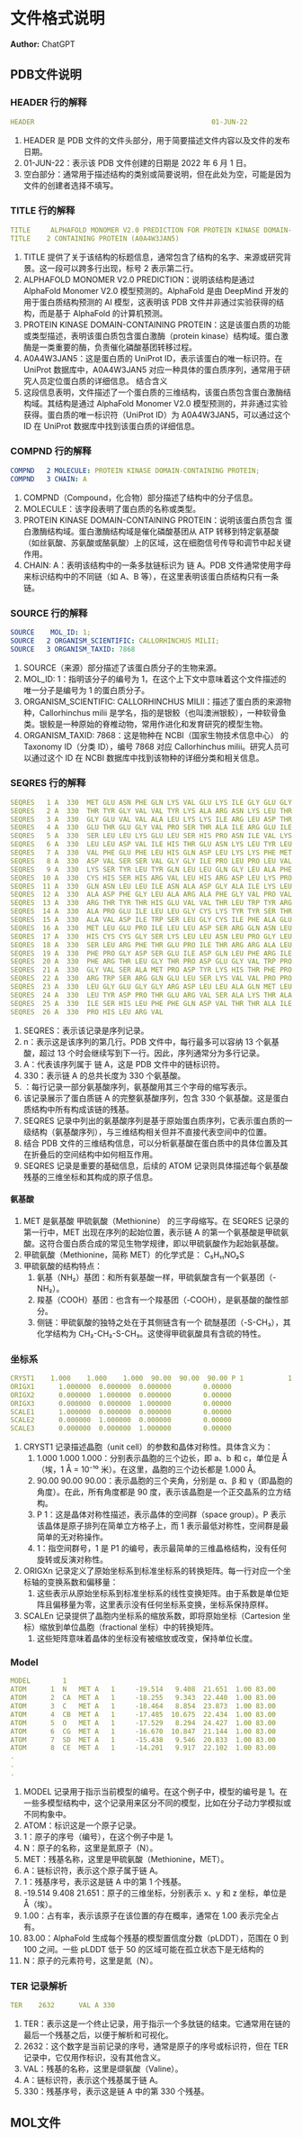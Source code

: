 # 文件格式说明

**Author:** ChatGPT

## PDB文件说明

### HEADER 行的解释
```yaml
HEADER                                            01-JUN-22
```
1. HEADER 是 PDB 文件的文件头部分，用于简要描述文件内容以及文件的发布日期。
2. 01-JUN-22：表示该 PDB 文件创建的日期是 2022 年 6 月 1 日。
3. 空白部分：通常用于描述结构的类别或简要说明，但在此处为空，可能是因为文件的创建者选择不填写。

### TITLE 行的解释
```yaml
TITLE     ALPHAFOLD MONOMER V2.0 PREDICTION FOR PROTEIN KINASE DOMAIN-
TITLE    2 CONTAINING PROTEIN (A0A4W3JAN5)
```
1. TITLE 提供了关于该结构的标题信息，通常包含了结构的名字、来源或研究背景。这一段可以跨多行出现，标号 2 表示第二行。
2. ALPHAFOLD MONOMER V2.0 PREDICTION：说明该结构是通过 AlphaFold Monomer V2.0 模型预测的。AlphaFold 是由 DeepMind 开发的用于蛋白质结构预测的 AI 模型，这表明该 PDB 文件并非通过实验获得的结构，而是基于 AlphaFold 的计算机预测。
3. PROTEIN KINASE DOMAIN-CONTAINING PROTEIN：这是该蛋白质的功能或类型描述，表明该蛋白质包含蛋白激酶（protein kinase）结构域。蛋白激酶是一类重要的酶，负责催化磷酸基团转移过程。
4. A0A4W3JAN5：这是蛋白质的 UniProt ID，表示该蛋白的唯一标识符。在 UniProt 数据库中，A0A4W3JAN5 对应一种具体的蛋白质序列，通常用于研究人员定位蛋白质的详细信息。
结合含义
5. 这段信息表明，文件描述了一个蛋白质的三维结构，该蛋白质包含蛋白激酶结构域。其结构是通过 AlphaFold Monomer V2.0 模型预测的，并非通过实验获得。蛋白质的唯一标识符（UniProt ID）为 A0A4W3JAN5，可以通过这个 ID 在 UniProt 数据库中找到该蛋白质的详细信息。

### COMPND 行的解释
```yaml
COMPND   2 MOLECULE: PROTEIN KINASE DOMAIN-CONTAINING PROTEIN;
COMPND   3 CHAIN: A
```
1. COMPND（Compound，化合物）部分描述了结构中的分子信息。
2. MOLECULE：该字段表明了蛋白质的名称或类型。
3. PROTEIN KINASE DOMAIN-CONTAINING PROTEIN：说明该蛋白质包含 蛋白激酶结构域。蛋白激酶结构域是催化磷酸基团从 ATP 转移到特定氨基酸（如丝氨酸、苏氨酸或酪氨酸）上的区域，这在细胞信号传导和调节中起关键作用。
4. CHAIN: A：表明该结构中的一条多肽链标识为 链 A。PDB 文件通常使用字母来标识结构中的不同链（如 A、B 等），在这里表明该蛋白质结构只有一条链。

### SOURCE 行的解释
```yaml
SOURCE    MOL_ID: 1;
SOURCE   2 ORGANISM_SCIENTIFIC: CALLORHINCHUS MILII;
SOURCE   3 ORGANISM_TAXID: 7868
```
1. SOURCE（来源）部分描述了该蛋白质分子的生物来源。
2. MOL_ID: 1：指明该分子的编号为 1，在这个上下文中意味着这个文件描述的唯一分子是编号为 1 的蛋白质分子。
3. ORGANISM_SCIENTIFIC: CALLORHINCHUS MILII：描述了蛋白质的来源物种，Callorhinchus milii 是学名，指的是银鲛（也叫澳洲银鲛），一种软骨鱼类。银鲛是一种原始的脊椎动物，常用作进化和发育研究的模型生物。
4. ORGANISM_TAXID: 7868：这是物种在 NCBI（国家生物技术信息中心） 的 Taxonomy ID（分类 ID），编号 7868 对应 Callorhinchus milii。研究人员可以通过这个 ID 在 NCBI 数据库中找到该物种的详细分类和相关信息。

### SEQRES 行的解释
```yaml
SEQRES   1 A  330  MET GLU ASN PHE GLN LYS VAL GLU LYS ILE GLY GLU GLY          
SEQRES   2 A  330  THR TYR GLY VAL VAL TYR LYS ALA ARG ASN LYS LEU THR          
SEQRES   3 A  330  GLY GLU VAL VAL ALA LEU LYS LYS ILE ARG LEU ASP THR          
SEQRES   4 A  330  GLU THR GLU GLY VAL PRO SER THR ALA ILE ARG GLU ILE          
SEQRES   5 A  330  SER LEU LEU LYS GLU LEU SER HIS PRO ASN ILE VAL LYS          
SEQRES   6 A  330  LEU LEU ASP VAL ILE HIS THR GLU ASN LYS LEU TYR LEU          
SEQRES   7 A  330  VAL PHE GLU PHE LEU HIS GLN ASP LEU LYS LYS PHE MET          
SEQRES   8 A  330  ASP VAL SER SER VAL GLY GLY ILE PRO LEU PRO LEU VAL          
SEQRES   9 A  330  LYS SER TYR LEU TYR GLN LEU LEU GLN GLY LEU ALA PHE          
SEQRES  10 A  330  CYS HIS SER HIS ARG VAL LEU HIS ARG ASP LEU LYS PRO          
SEQRES  11 A  330  GLN ASN LEU LEU ILE ASN ALA ASP GLY ALA ILE LYS LEU          
SEQRES  12 A  330  ALA ASP PHE GLY LEU ALA ARG ALA PHE GLY VAL PRO VAL          
SEQRES  13 A  330  ARG THR TYR THR HIS GLU VAL VAL THR LEU TRP TYR ARG          
SEQRES  14 A  330  ALA PRO GLU ILE LEU LEU GLY CYS LYS TYR TYR SER THR          
SEQRES  15 A  330  ALA VAL ASP ILE TRP SER LEU GLY CYS ILE PHE ALA GLU          
SEQRES  16 A  330  MET LEU GLU PRO ILE LEU LEU ASP SER ARG GLN ASN LEU          
SEQRES  17 A  330  HIS CYS CYS GLY SER LYS LEU LEU ASN LEU PRO GLY LEU          
SEQRES  18 A  330  SER LEU ARG PHE THR GLU PRO ILE THR ARG ARG ALA LEU          
SEQRES  19 A  330  PHE PRO GLY ASP SER GLU ILE ASP GLN LEU PHE ARG ILE          
SEQRES  20 A  330  PHE ARG THR LEU GLY THR PRO ASP GLU GLY VAL TRP PRO          
SEQRES  21 A  330  GLY VAL SER ALA MET PRO ASP TYR LYS HIS THR PHE PRO          
SEQRES  22 A  330  ARG TRP SER ARG GLN GLU LEU SER LYS VAL VAL PRO PRO          
SEQRES  23 A  330  LEU GLY GLU GLY GLY ARG ASP LEU LEU ALA GLN MET LEU          
SEQRES  24 A  330  LEU TYR ASP PRO THR GLU ARG VAL SER ALA LYS THR ALA          
SEQRES  25 A  330  ILE SER HIS LEU PHE PHE GLN ASP VAL THR THR ALA ILE          
SEQRES  26 A  330  PRO HIS LEU ARG VAL 
```
1. SEQRES：表示该记录是序列记录。
2. n：表示这是该序列的第几行。PDB 文件中，每行最多可以容纳 13 个氨基酸，超过 13 个时会继续写到下一行。因此，序列通常分为多行记录。
3. A：代表该序列属于 链 A，这是 PDB 文件中的链标识符。
4. 330：表示链 A 的总共长度为 330 个氨基酸。
5. <amino acids>：每行记录一部分氨基酸序列，氨基酸用其三个字母的缩写表示。
6. 该记录展示了蛋白质链 A 的完整氨基酸序列，包含 330 个氨基酸。这是蛋白质结构中所有构成该链的残基。
7. SEQRES 记录中列出的氨基酸序列是基于原始蛋白质序列，它表示蛋白质的一级结构（氨基酸序列），与三维结构相关但并不直接代表空间中的位置。
8. 结合 PDB 文件的三维结构信息，可以分析氨基酸在蛋白质中的具体位置及其在折叠后的空间结构中如何相互作用。
9. SEQRES 记录是重要的基础信息，后续的 ATOM 记录则具体描述每个氨基酸残基的三维坐标和其构成的原子信息。

#### 氨基酸
1. MET 是氨基酸 甲硫氨酸（Methionine） 的三字母缩写。在 SEQRES 记录的第一行中，MET 出现在序列的起始位置，表示链 A 的第一个氨基酸是甲硫氨酸。这符合蛋白质合成的常见生物学规律，即以甲硫氨酸作为起始氨基酸。
2. 甲硫氨酸（Methionine，简称 MET）的化学式是： C₅H₁₁NO₂S
3. 甲硫氨酸的结构特点： 
   1. 氨基（NH₂）基团：和所有氨基酸一样，甲硫氨酸含有一个氨基团（-NH₂）。
   2. 羧基（COOH）基团：也含有一个羧基团（-COOH），是氨基酸的酸性部分。
   3. 侧链：甲硫氨酸的独特之处在于其侧链含有一个 硫醚基团（-S-CH₃），其化学结构为 CH₂-CH₂-S-CH₃。这使得甲硫氨酸具有含硫的特性。

### 坐标系
```yaml
CRYST1    1.000    1.000    1.000  90.00  90.00  90.00 P 1           1          
ORIGX1      1.000000  0.000000  0.000000        0.00000                         
ORIGX2      0.000000  1.000000  0.000000        0.00000                         
ORIGX3      0.000000  0.000000  1.000000        0.00000                         
SCALE1      1.000000  0.000000  0.000000        0.00000                         
SCALE2      0.000000  1.000000  0.000000        0.00000                         
SCALE3      0.000000  0.000000  1.000000        0.00000        
```
1. CRYST1 记录描述晶胞（unit cell）的参数和晶体对称性。具体含义为：
   1. 1.000 1.000 1.000：分别表示晶胞的三个边长，即 a、b 和 c，单位是 Å（埃，1 Å = 10⁻¹⁰ 米）。在这里，晶胞的三个边长都是 1.000 Å。
   2. 90.00 90.00 90.00：表示晶胞的三个夹角，分别是 α、β 和 γ（即晶胞的角度）。在此，所有角度都是 90 度，表示该晶胞是一个正交晶系的立方结构。
   3. P 1：这是晶体对称性描述，表示晶体的空间群（space group）。P 表示该晶体是原子排列在简单立方格子上，而 1 表示最低对称性，空间群是最简单的无对称操作。
   4. 1：指空间群号，1 是 P1 的编号，表示最简单的三维晶格结构，没有任何旋转或反演对称性。
2. ORIGXn 记录定义了原始坐标系到标准坐标系的转换矩阵。每一行对应一个坐标轴的变换系数和偏移量：
   1. 这些表示从原始坐标系到标准坐标系的线性变换矩阵。由于系数是单位矩阵且偏移量为零，这里表示没有任何坐标系变换，坐标系保持原样。
3. SCALEn 记录提供了晶胞内坐标系的缩放系数，即将原始坐标（Cartesion 坐标）缩放到单位晶胞（fractional 坐标）中的转换矩阵。
   1. 这些矩阵意味着晶体的坐标没有被缩放或改变，保持单位长度。

### Model
```yaml
MODEL        1                                                                  
ATOM      1  N   MET A   1     -19.514   9.408  21.651  1.00 83.00           N  
ATOM      2  CA  MET A   1     -18.255   9.343  22.440  1.00 83.00           C  
ATOM      3  C   MET A   1     -18.464   8.854  23.873  1.00 83.00           C  
ATOM      4  CB  MET A   1     -17.485  10.675  22.434  1.00 83.00           C  
ATOM      5  O   MET A   1     -17.529   8.294  24.427  1.00 83.00           O  
ATOM      6  CG  MET A   1     -16.670  10.847  21.144  1.00 83.00           C  
ATOM      7  SD  MET A   1     -15.438   9.546  20.833  1.00 83.00           S  
ATOM      8  CE  MET A   1     -14.201   9.917  22.102  1.00 83.00           C  
.
.
.
```
1. MODEL 记录用于指示当前模型的编号。在这个例子中，模型的编号是 1。在一些多模型结构中，这个记录用来区分不同的模型，比如在分子动力学模拟或不同构象中。
2. ATOM：标识这是一个原子记录。
3. 1：原子的序号（编号），在这个例子中是 1。
4. N：原子的名称，这里是氮原子（N）。
5. MET：残基名称，这里是甲硫氨酸（Methionine，MET）。
6. A：链标识符，表示这个原子属于链 A。
7. 1：残基序号，表示这是链 A 中的第 1 个残基。
8. -19.514 9.408 21.651：原子的三维坐标，分别表示 x、y 和 z 坐标，单位是 Å（埃）。
9. 1.00：占有率，表示该原子在该位置的存在概率，通常在 1.00 表示完全占有。
10. 83.00：AlphaFold 生成每个残基的模型置信度分数（pLDDT），范围在 0 到 100 之间。一些 pLDDT 低于 50 的区域可能在孤立状态下是无结构的
11. N：原子的元素符号，这里是氮（N）。

### TER 记录解析
```yaml
TER    2632      VAL A 330
```
1. TER：表示这是一个终止记录，用于指示一个多肽链的结束。它通常用在链的最后一个残基之后，以便于解析和可视化。
2. 2632：这个数字是当前记录的序号，通常是原子的序号或标识符，但在 TER 记录中，它仅用作标识，没有其他含义。
3. VAL：残基的名称，这里是缬氨酸（Valine）。
4. A：链标识符，表示这个残基属于链 A。
5. 330：残基序号，表示这是链 A 中的第 330 个残基。

## MOL文件